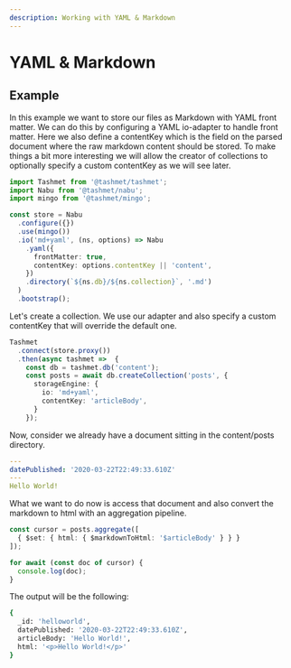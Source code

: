 ```yaml
---
description: Working with YAML & Markdown
---
```


# YAML & Markdown

## Example

In this example we want to store our files as Markdown with YAML front matter. We can do this by configuring a YAML io-adapter to handle front matter. Here we also define a contentKey which is the field on the parsed document where the raw markdown content should be stored. To make things a bit more interesting we will allow the creator of collections to optionally specify a custom contentKey as we will see later.

```typescript
import Tashmet from '@tashmet/tashmet';
import Nabu from '@tashmet/nabu';
import mingo from '@tashmet/mingo';

const store = Nabu
  .configure({})
  .use(mingo())
  .io('md+yaml', (ns, options) => Nabu
    .yaml({
      frontMatter: true,
      contentKey: options.contentKey || 'content',
    })
    .directory(`${ns.db}/${ns.collection}`, '.md')
  )
  .bootstrap();
```

Let's create a collection. We use our adapter and also specify a custom contentKey that will override the default one.

```typescript
Tashmet
  .connect(store.proxy())
  .then(async tashmet =>  {
    const db = tashmet.db('content');
    const posts = await db.createCollection('posts', {
      storageEngine: {
        io: 'md+yaml',
        contentKey: 'articleBody',
      }
    });
```

Now, consider we already have a document sitting in the content/posts directory.

```yaml
---
datePublished: '2020-03-22T22:49:33.610Z'
--- 
Hello World!
```

What we want to do now is access that document and also convert the markdown to html with an aggregation pipeline.

```typescript
const cursor = posts.aggregate([
  { $set: { html: { $markdownToHtml: '$articleBody' } } }
]);

for await (const doc of cursor) {
  console.log(doc);
}
```

The output will be the following:

```bash
{
  _id: 'helloworld',
  datePublished: '2020-03-22T22:49:33.610Z',
  articleBody: 'Hello World!',
  html: '<p>Hello World!</p>'
}
```
